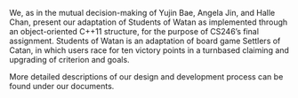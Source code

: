 We, as in the mutual decision-making of Yujin Bae, Angela Jin, and Halle Chan, present our adaptation of Students of Watan as implemented through an object-oriented C++11 structure, for the purpose of CS246’s final assignment. Students of Watan is an adaptation of board game Settlers of Catan, in which users race for ten victory points in a turnbased claiming and upgrading of criterion and goals.

More detailed descriptions of our design and development process can be found under our documents. 
